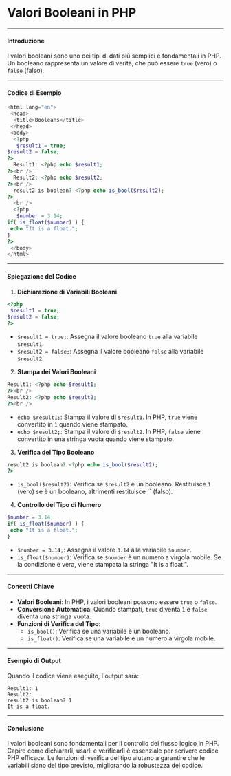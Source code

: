 # Valori Booleani in PHP

---

#### Introduzione

I valori booleani sono uno dei tipi di dati più semplici e fondamentali in PHP. Un booleano rappresenta un valore di verità, che può essere `true` (vero) o `false` (falso).

---

#### Codice di Esempio

```php
<html lang="en">
 <head>
  <title>Booleans</title>
 </head>
 <body>
  <?php
   $result1 = true;
$result2 = false;
?>
  Result1: <?php echo $result1;
?><br />
  Result2: <?php echo $result2;
?><br />
  result2 is boolean? <?php echo is_bool($result2);
?>
  <br />
  <?php
   $number = 3.14;
if( is_float($number) ) {
 echo "It is a float.";
}
?>
 </body>
</html>
```

---

#### Spiegazione del Codice

1. **Dichiarazione di Variabili Booleani**

```php
<?php
 $result1 = true;
$result2 = false;
?>
```

- `$result1 = true;`: Assegna il valore booleano `true` alla variabile `$result1`.
- `$result2 = false;`: Assegna il valore booleano `false` alla variabile `$result2`.

2. **Stampa dei Valori Booleani**

```php
Result1: <?php echo $result1;
?><br />
Result2: <?php echo $result2;
?><br />
```

- `echo $result1;`: Stampa il valore di `$result1`. In PHP, `true` viene convertito in `1` quando viene stampato.
- `echo $result2;`: Stampa il valore di `$result2`. In PHP, `false` viene convertito in una stringa vuota quando viene stampato.

3. **Verifica del Tipo Booleano**

```php
result2 is boolean? <?php echo is_bool($result2);
?>
```

- `is_bool($result2)`: Verifica se `$result2` è un booleano. Restituisce `1` (vero) se è un booleano, altrimenti restituisce `` (falso).

4. **Controllo del Tipo di Numero**

```php
$number = 3.14;
if( is_float($number) ) {
 echo "It is a float.";
}
```

- `$number = 3.14;`: Assegna il valore `3.14` alla variabile `$number`.
- `is_float($number)`: Verifica se `$number` è un numero a virgola mobile. Se la condizione è vera, viene stampata la stringa "It is a float.".

---

#### Concetti Chiave

- **Valori Booleani**: In PHP, i valori booleani possono essere `true` o `false`.
- **Conversione Automatica**: Quando stampati, `true` diventa `1` e `false` diventa una stringa vuota.
- **Funzioni di Verifica del Tipo**:
  - `is_bool()`: Verifica se una variabile è un booleano.
  - `is_float()`: Verifica se una variabile è un numero a virgola mobile.

---

#### Esempio di Output

Quando il codice viene eseguito, l'output sarà:

```
Result1: 1
Result2: 
result2 is boolean? 1
It is a float.
```

---

#### Conclusione

I valori booleani sono fondamentali per il controllo del flusso logico in PHP. Capire come dichiararli, usarli e verificarli è essenziale per scrivere codice PHP efficace. Le funzioni di verifica del tipo aiutano a garantire che le variabili siano del tipo previsto, migliorando la robustezza del codice.
